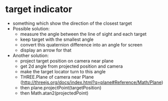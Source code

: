 # target indicator
- something which show the direction of the closest target
- Possible solution:
  - measure the angle between the line of sight and each target
  - keep target with the smallest angle
  - convert this quaternion difference into an angle for screen
  - display an arrow for that
- Another solution:
  - project target position on camera near plane
  - get 2d angle from projected position and camera
  - make the target locator turn to this angle
  - THREE.Plane of camera near Plane (http://threejs.org/docs/index.html?q=plane#Reference/Math/Plane)
  - then plane.projectPoint(targetPosition)
  - then Math.atan2(projectedPoint)
